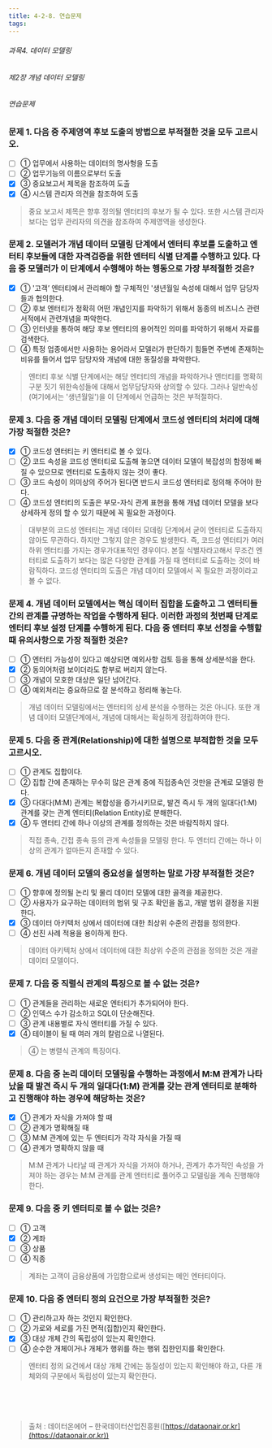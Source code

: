 ```yaml
---
title: 4-2-8. 연습문제
tags: 
---
```


###### 과목4. 데이터 모델링
###### 제2장 개념 데이터 모델링
###### 연습문제

### 문제 1. 다음 중 주제영역 후보 도출의 방법으로 부적절한 것을 모두 고르시오.
  * [ ] ① 업무에서 사용하는 데이터의 명사형을 도출
  * [ ] ② 업무기능의 이름으로부터 도출
  * [x] ③ 중요보고서 제목을 참조하여 도출
  * [x] ④ 시스템 관리자 의견을 참조하여 도출
> 중요 보고서 제목은 향후 정의될 엔터티의 후보가 될 수 있다. 또한 시스템 관리자 보다는 업무 관리자의 의견을 참조하여 주제영역을 생성한다.

### 문제 2. 모델러가 개념 데이터 모델링 단계에서 엔터티 후보를 도출하고 엔터티 후보들에 대한 자격검증을 위한 엔터티 식별 단계를 수행하고 있다. 다음 중 모델러가 이 단계에서 수행해야 하는 행동으로 가장 부적절한 것은?
  * [x] ① '고객’ 엔터티에서 관리해야 할 구체적인 '생년월일 속성에 대해서 업무 담당자들과 협의한다.
  * [ ] ② 후보 엔터티가 정확히 어떤 개념인지를 파악하기 위해서 동종의 비즈니스 관련 서적에서 관련개념을 파악한다.
  * [ ] ③ 인터넷을 통하여 해당 후보 엔터티의 용어적인 의미를 파악하기 위해서 자료를 검색한다. 
  * [ ] ④ 특정 업종에서만 사용하는 용어라서 모델러가 판단하기 힘들면 주변에 존재하는 비유를 들어서 업무 담당자와 개념에 대한 동질성을 파악한다.
> 엔터티 후보 식별 단계에서는 해당 엔터티의 개념을 파악하거나 엔터티를 명확히 구분 짓기 위한속성들에 대해서 업무담당자와 상의할 수 있다. 그러나 일반속성(여기에서는 '생년월일')을 이 단계에서 언급하는 것은 부적절하다.

### 문제 3. 다음 중 개념 데이터 모델링 단계에서 코드성 엔터티의 처리에 대해 가장 적절한 것은?
  * [x] ① 코드성 엔터티는 키 엔터티로 볼 수 있다.
  * [ ] ② 코드 속성을 코드성 엔터티로 도출해 놓으면 데이터 모델이 복잡성의 함정에 빠질 수 있으므로 엔터티로 도출하지 않는 것이 좋다.
  * [ ] ③ 코드 속성이 의미상의 주어가 된다면 반드시 코드성 엔터티로 정의해 주어야 한다. 
  * [ ] ④ 코드성 엔터티의 도출은 부모-자식 관계 표현을 통해 개념 데이터 모델을 보다 상세하게 정의 할 수 있기 때문에 꼭 필요한 과정이다.
> 대부분의 코드성 엔터티는 개념 데이터 모데링 단계에서 굳이 엔터티로 도출하지 않아도 무관하다. 하지만 그렇지 않은 경우도 발생한다. 즉, 코드성 엔터티가 여러 하위 엔터티를 가지는 경우가대표적인 경우이다.
> 본질 식별자라고해서 무조건 엔터티로 도출하기 보다는 많은 다양한 관계를 가질 때 엔터티로 도출하는 것이 바람직하다.
> 코드성 엔터티의 도출은 개념 데이터 모델에서 꼭 필요한 과정이라고 볼 수 없다.

### 문제 4. 개념 데이터 모델에서는 핵심 데이터 집합을 도출하고 그 엔터티들간의 관계를 규명하는 작업을 수행하게 된다. 이러한 과정의 첫번째 단계로 엔터티 후보 설정 단계를 수행하게 된다. 다음 중 엔터티 후보 선정을 수행할 때 유의사항으로 가장 적절한 것은?
  * [ ] ① 엔터티 가능성이 있다고 예상되면 예외사항 검토 등을 통해 상세분석을 한다. 
  * [x] ② 동의어처럼 보이더라도 함부로 버리지 않는다.
  * [ ] ③ 개념이 모호한 대상은 일단 넘어간다. 
  * [ ] ④ 예외처리는 중요하므로 잘 분석하고 정리해 놓는다.
> 개념 데이터 모델링에서는 엔터티의 상세 분석을 수행하는 것은 아니다. 또한 개념 데이터 모델단계에서, 개념에 대해서는 확실하게 정립하여야 한다.

### 문제 5. 다음 중 관계(Relationship)에 대한 설명으로 부적합한 것을 모두 고르시오.
  * [ ] ① 관계도 집합이다. 
  * [ ] ② 집합 간에 존재하는 무수히 많은 관계 중에 직접종속인 것만을 관계로 모델링 한다. 
  * [x] ③ 다대다(M:M) 관계는 복합성을 증가시키므로, 발견 즉시 두 개의 일대다(1:M) 관계를 갖는 관계 엔터티(Relation Entity)로 분해한다. 
  * [x] ④ 두 엔터티 간에 하나 이상의 관계를 정의하는 것은 바람직하지 않다.
> 직접 종속, 간접 종속 등의 관계 속성들을 모델링 한다. 두 엔터티 간에는 하나 이상의 관계가 얼마든지 존재할 수 있다.

### 문제 6. 개념 데이터 모델의 중요성을 설명하는 말로 가장 부적절한 것은?
  * [ ] ① 향후에 정의될 논리 및 물리 데이터 모델에 대한 골격을 제공한다. 
  * [ ] ② 사용자가 요구하는 데이터의 범위 및 구조 확인을 돕고, 개발 범위 결정을 지원한다. 
  * [x] ③ 데이터 아키텍처 상에서 데이터에 대한 최상위 수준의 관점을 정의한다. 
  * [ ] ④ 선진 사례 적용을 용이하게 한다.
> 데이터 아키텍처 상에서 데이터에 대한 최상위 수준의 관점을 정의한 것은 개괄 데이터 모델이다.

### 문제 7. 다음 중 직렬식 관계의 특징으로 볼 수 없는 것은?
  * [ ] ① 관계들을 관리하는 새로운 엔터티가 추가되어야 한다. 
  * [ ] ② 인덱스 수가 감소하고 SQL이 단순해진다.
  * [ ] ③ 관계 내용별로 자식 엔터티를 가질 수 있다. 
  * [x] ④ 테이블이 될 때 여러 개의 칼럼으로 나열된다.
> ④ 는 병렬식 관계의 특징이다.

### 문제 8. 다음 중 논리 데이터 모델링을 수행하는 과정에서 M:M 관계가 나타났을 때 발견 즉시 두 개의 일대다(1:M) 관계를 갖는 관계 엔터티로 분해하고 진행해야 하는 경우에 해당하는 것은?
  * [x] ① 관계가 자식을 가져야 할 때
  * [ ] ② 관계가 명확해질 때
  * [ ] ③ M:M 관계에 있는 두 엔터티가 각각 자식을 가질 때
  * [ ] ④ 관계가 명확하지 않을 때
> M:M 관계가 나타날 때 관계가 자식을 가져야 하거나, 관계가 추가적인 속성을 가져야 하는 경우는 M:M 관계를 관계 엔터티로 풀어주고 모델링을 계속 진행해야 한다.

### 문제 9. 다음 중 키 엔터티로 볼 수 없는 것은?
  * [ ] ① 고객 
  * [x] ② 계좌 
  * [ ] ③ 상품
  * [ ] ④ 직종
> 계좌는 고객이 금융상품에 가입함으로써 생성되는 메인 엔터티이다.

### 문제 10. 다음 중 엔터티 정의 요건으로 가장 부적절한 것은?
  * [ ] ① 관리하고자 하는 것인지 확인한다.
  * [ ] ② 가로와 세로를 가진 면적(집합)인지 확인한다. 
  * [x] ③ 대상 개체 간의 독립성이 있는지 확인한다. 
  * [ ] ④ 순수한 개체이거나 개체가 행위를 하는 행위 집한인지를 확인한다.
> 엔터티 정의 요건에서 대상 개체 간에는 동질성이 있는지 확인해야 하고, 다른 개체와의 구분에서 독립성이 있는지 확인한다.

<br><br><br>
> 출처 : 데이터온에어 – 한국데이터산업진흥원([https://dataonair.or.kr](https://dataonair.or.kr))